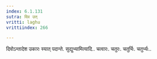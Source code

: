 ```yaml
---
index: 6.1.131
sutra: दिव उत्
vritti: laghu
vrittiindex: 266

---
```

दिवोऽन्तादेश उकारः स्यात् पदान्ते. सुद्युभ्यामित्यादि.. चत्वारः. चतुरः. चतुर्भिः. चतुर्भ्यः..